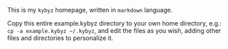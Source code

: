 This is my `kybyz` homepage, written in `markdown` language.

Copy this entire example.kybyz directory to your own home directory, e.g.:
`cp -a example.kybyz ~/.kybyz`, and edit the files as you wish, adding other
files and directories to personalize it.
